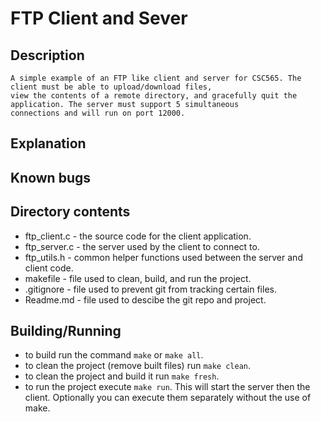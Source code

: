 # FTP Client and Sever
## Description 
	A simple example of an FTP like client and server for CSC565. The client must be able to upload/download files, 
	view the contents of a remote directory, and gracefully quit the application. The server must support 5 simultaneous 
	connections and will run on port 12000. 

## Explanation

## Known bugs

## Directory contents
* ftp_client.c - the source code for the client application.
* ftp_server.c - the server used by the client to connect to. 
* ftp_utils.h  - common helper functions used between the server and client code.
* makefile - file used to clean, build, and run the project. 
* .gitignore - file used to prevent git from tracking certain files. 
* Readme.md - file used to descibe the git repo and project. 

## Building/Running 
* to build run the command ``make`` or ``make all``.
* to clean the project (remove built files) run ``make clean``.
* to clean the project and build it run ``make fresh``.
* to run the project execute ``make run``. This will start the server then the client. Optionally you can execute them separately without the use of make.
